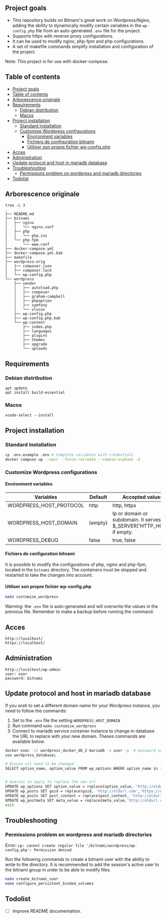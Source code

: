 ## Project goals

- This repository builds on Bitnami's great work on Wordpress/Nginx, adding the ability to dynamically modify certain variables in the `wp-config.php` file from an auto-generated `.env` file for the project.
- Supports https with reverse proxy configurations.
- It can be used to modify nginx, php-fpm and php configurations. 
- A set of makefile commands simplify installation and configuration of the project.


Note: This project is for use with docker-compose.

## Table of contents

- [Project goals](#project-goals)
- [Table of contents](#table-of-contents)
- [Arborescence originale](#arborescence-originale)
- [Requirements](#requirements)
  - [Debian distribution](#debian-distribution)
  - [Macos](#macos)
- [Project installation](#project-installation)
  - [Standard installation](#standard-installation)
  - [Customize Wordpress configurations](#customize-wordpress-configurations)
    - [Environment variables](#environment-variables)
    - [Fichiers de configuration bitnami](#fichiers-de-configuration-bitnami)
    - [Utiliser son propre fichier wp-config.php](#utiliser-son-propre-fichier-wp-configphp)
- [Acces](#acces)
- [Administration](#administration)
- [Update protocol and host in mariadb database](#update-protocol-and-host-in-mariadb-database)
- [Troubleshooting](#troubleshooting)
  - [Permissions problem on wordpress and mariadb directories](#permissions-problem-on-wordpress-and-mariadb-directories)
- [Todolist](#todolist)


## Arborescence originale
```
tree -L 3
.
├── README.md
├── bitnami
│   ├── nginx
│   │   └── nginx.conf
│   ├── php
│   │   └── php.ini
│   └── php-fpm
│       └── www.conf
├── docker-compose.yml
├── docker-compose.yml.bak
├── makefile
├── wordpress-orig
│   ├── composer.json
│   ├── composer.lock
│   └── wp-config.php
└── wordpress
    ├── vendor
    │   ├── autoload.php
    │   ├── composer
    │   ├── graham-campbell
    │   ├── phpoption
    │   ├── symfony
    │   └── vlucas
    ├── wp-config.php
    ├── wp-config.php.bak
    └── wp-content
        ├── index.php
        ├── languages
        ├── plugins
        ├── themes
        ├── upgrade
        └── uploads
```

## Requirements


### Debian distribution

```
apt update
apt install build-essential
```

### Macos

```
xcode-select --install
```

## Project installation

### Standard installation

```sh
cp .env.example .env # Complete variables with credentials
docker compose up --wait --force-recreate --remove-orphans -d
```

### Customize Wordpress configurations

#### Environment variables

| Variables    | Default | Accepted values |
| -------- | ------- | ------- |
| WORDPRESS_HOST_PROTOCOL | http | http, https |
| WORDPRESS_HOST_DOMAIN | (empty) | Ip or domain or subdomain. It serves $_SERVER['HTTP_HOST'] if empty. |
| WORDPRESS_DEBUG | false | true, false |


#### Fichiers de configuration bitnami

It is possible to modify the configurations of php, nginx and php-fpm, located in the `bitnami` directory. The containers must be stopped and restarted to take the changes into account.

#### Utiliser son propre fichier wp-config.php

```sh
make customize_wordpress
```

Warning: the `.env` file is auto-generated and will overwrite the values in the previous file. Remember to make a backup before running the command.

## Acces

```
http://localhost/
https://localhost/
```

## Administration

```
http://localhost/wp-admin
user: user
password: bitnami
```

## Update protocol and host in mariadb database

If you wish to set a different domain name for your Wordpress instance, you need to follow the commands: 

1. Set to the `.env` file the setting `WORDPRESS_HOST_DOMAIN`
2. Run command `make customize_wordpress`
3. Connect to mariadb service container instance to change in database the URL to replace with your new domain. Theses commands are available below.


```sh
docker exec -it wordpress_docker_db_2 mariadb -u user -p  # password set in .env file
use wordpress_database;

# Ensure url need to be changed
SELECT option_name, option_value FROM wp_options WHERE option_name in ('home', 'siteurl');


# Queries to apply to replace the new url
UPDATE wp_options SET option_value = replace(option_value, 'http://oldurl.com', 'https://newurl.com') WHERE option_name = 'home' OR option_name = 'siteurl';
UPDATE wp_posts SET guid = replace(guid, 'http://oldurl.com','https://newurl.com');
UPDATE wp_posts SET post_content = replace(post_content, 'http://oldurl.com', 'https://newurl.com'); 
UPDATE wp_postmeta SET meta_value = replace(meta_value,'http://oldurl.com','https://newurl.com');
exit
```

## Troubleshooting

### Permissions problem on wordpress and mariadb directories

Error: `cp: cannot create regular file '/bitnami/wordpress/wp-config.php': Permission denied`

Run the following commands to create a bitnami user with the ability to write to the directory. It is recommended to add the session's active user to the bitnami group in order to be able to modify files.


```sh
make create_bitnami_user
make configure_persistent_binded_volumes
```


## Todolist
- [ ] Improve README documentation.